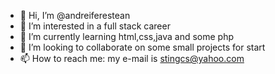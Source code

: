 - 👋 Hi, I’m @andreiferestean
- 👀 I’m interested in a full stack career
- 🌱 I’m currently learning html,css,java and some php
- 💞️ I’m looking to collaborate on some small projects for start
- 📫 How to reach me: my e-mail is stingcs@yahoo.com

<!---
andreiferestean/andreiferestean is a ✨ special ✨ repository because its `README.md` (this file) appears on your GitHub profile.
You can click the Preview link to take a look at your changes.
--->
